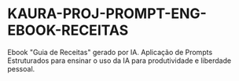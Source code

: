 # KAURA-PROJ-PROMPT-ENG-EBOOK-RECEITAS
Ebook "Guia de Receitas" gerado por IA. Aplicação de Prompts Estruturados para ensinar o uso da IA para produtividade e liberdade pessoal.
